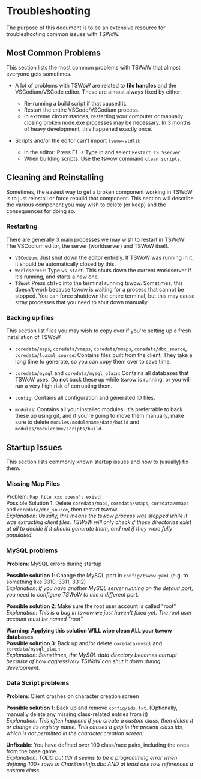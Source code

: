 # Troubleshooting

The purpose of this document is to be an extensive resource for troubleshooting common issues with TSWoW. 

## Most Common Problems

This section lists the most common problems with TSWoW that almost everyone gets sometimes. 

- A lot of problems with TSWoW are related to **file handles** and the VSCodium/VSCode editor. These are almost always fixed by either:
  - Re-running a build script if that caused it.
  - Restart the entire VSCode/VSCodium process. 
  - In extreme circumstances, restarting your computer or manually closing broken node.exe processes may be necessary. In 3 months of heavy development, this happened exactly once.
  
- Scripts and/or the editor can't import `tswow-stdlib`
  - In the editor: Press F1 -> Type in and select `Restart TS Sserver` 
  - When building scripts: Use the tswow command `clean scripts`.

## Cleaning and Reinstalling

Sometimes, the easiest way to get a broken component working in TSWoW is to just reinstall or force rebuild that component. 
This section will describe the various component you may wish to delete (or keep) and the consequences for doing so. 

### Restarting

There are generally 3 main processes we may wish to restart in TSWoW: The VSCodium editor, the server (worldserver) and TSWoW itself.

- `VSCodium`: Just shut down the editor entirely. If TSWoW was running in it, it should be automatically closed by this.
- `Worldserver`: Type `ws start`. This shuts down the current worldserver if it's running, and starts a new one.
- `TSWoW`: Press ctrl+c into the terminal running tswow. Sometimes, this doesn't work because tswow is waiting for a process that cannot be stopped. 
You can force shutdown the entire terminal, but this may cause stray processes that you need to shut down manually.


### Backing up files

This section list files you may wish to copy over if you're setting up a fresh installation of TSWoW.

- `coredata/maps`, `coredata/vmaps`, `coredata/mmaps`, `coredata/dbc_source`, `coredata/luaxml_source`: Contains files built from the client. They take a long time to generate, so you can copy them over to save time.

- `coredata/mysql` and `coredata/mysql_plain`: Contains all databases that TSWoW uses. Do **not** back these up while tswow is running, or you will run a very high risk of corrupting them. 

- `config`: Contains all configuration and generated ID files.

- `modules`: Contains all your installed modules. It's preferrable to back these up using git, and if you're going to move them manually, make sure to delete `modules/modulename/data/build` and `modules/modulename/scripts/build`.

## Startup Issues

This section lists commonly known startup issues and how to (usually) fix them.

### Missing Map Files
Problem: `Map file xxx doesn't exist!`  
Possible Solution 1: Delete `coredata/maps`, `coredata/vmaps`, `coredata/mmaps` and `coredata/dbc_source`, then restart tswow.  
_Explanation: Usually, this means the tswow process was stopped while it was extracting client files. 
TSWoW will only check if those directories exist at all to decide if it should generate them, and not if they were fully populated._

### MySQL problems
**Problem**: MySQL errors during startup

**Possible solution 1**: Change the MySQL port in `config/tswow.yaml` (e.g. to something like 3310, 3311, 3312)  
_Explanation: If you have another MySQL server running on the default port, you need to configure TSWoW to use a different port._

**Possible solution 2**: Make sure the root user account is called "root"  
_Explanation: This is a bug in tswow we just haven't fixed yet. The root user account must be named "root"._

**Warning: Applying this solution WILL wipe clean ALL your tswow databases**  
**Possible solution 3**: Back up and/or delete `coredata/mysql` and `coredata/mysql_plain`  
_Explanation: Sometimes, the MySQL data directory becomes corrupt because of how aggressively TSWoW can shut it down during development._

### Data Script problems

**Problem**: Client crashes on character creation screen  

**Possible solution 1**: Back up and remove `config/ids.txt`. (Optionally, manually delete any missing class-related entries from it)  
_Explanation: This often happens if you create a custom class, then delete it or change its registry name. This causes a gap in the present class ids, which is not permitted in the character creation screen._

**Unfixable**: You have defined over 100 class/race pairs, including the ones from the base game.  
_Explanation: TODO but tldr it seems to be a programming error when defining 100+ rows in CharBaseInfo.dbc AND at least one row references a custom class._
